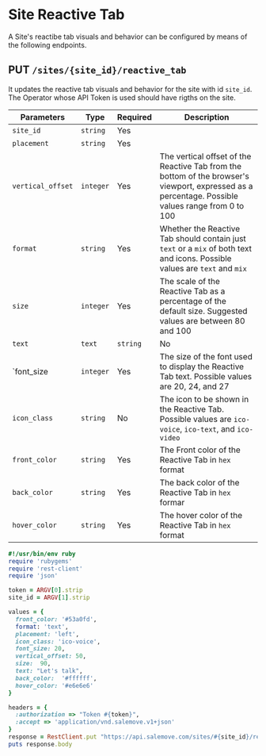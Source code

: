 # Site Reactive Tab

A Site's reactibe tab visuals and behavior can be configured by means of the following endpoints.


## PUT `/sites/{site_id}/reactive_tab`

It updates the reactive tab visuals and behavior for the site with id `site_id`. The Operator whose API Token is used should have rigths on the site.

|Parameters|Type|Required|Description|
|----------|----|--------|-----------|
|`site_id`|`string`|Yes||
|`placement`|`string`|Yes||
|`vertical_offset`|`integer`|Yes|The vertical offset of the Reactive Tab from the bottom of the browser's viewport, expressed as a percentage. Possible values range from 0 to 100|
|`format`|`string`|Yes|Whether the Reactive Tab should contain just `text` or a `mix` of both text and icons. Possible values are `text` and `mix`|
|`size`|`integer`|Yes|The scale of the Reactive Tab as a percentage of the default size. Suggested values are between 80 and 100|
|`text`|`text`|`string`|No|The text displayed in the Reactive Tab|
|`font_size|`integer`|Yes|The size of the font used to display the Reactive Tab text. Possible values are 20, 24, and 27|
|`icon_class`|`string`|No|The icon to be shown in the Reactive Tab. Possible values are `ico-voice`, `ico-text`, and `ico-video`|
|`front_color`|`string`|Yes|The Front color of the Reactive Tab in `hex` format|
|`back_color`|`string`|Yes|The back color of the Reactive Tab in `hex` formar|
|`hover_color`|`string`|Yes|The hover color of the Reactive Tab in `hex` format|

```ruby
#!/usr/bin/env ruby
require 'rubygems'
require 'rest-client'
require 'json'

token = ARGV[0].strip
site_id = ARGV[1].strip

values = {
  front_color: '#53a0fd',
  format: 'text',
  placement: 'left',
  icon_class: 'ico-voice',
  font_size: 20,
  vertical_offset: 50,
  size:  90,
  text: "Let's talk",
  back_color:  '#ffffff',
  hover_color: '#e6e6e6'
}

headers = {
  :authorization => "Token #{token}",
  :accept => 'application/vnd.salemove.v1+json'
}
response = RestClient.put "https://api.salemove.com/sites/#{site_id}/reactive_tab", values.to_json, headers
puts response.body
```
